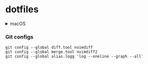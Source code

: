 # dotfiles

<details>
<summary>macOS</summary>

- [Homebrew](https://github.com/Homebrew/brew)
  - [Neovim](https://github.com/neovim/neovim)
  - [Alacritty](https://github.com/alacritty/alacritty)
  - [tmux](https://github.com/tmux/tmux)
  - [uv](https://github.com/astral-sh/uv)
  - [pyenv](https://github.com/pyenv/pyenv)
  - [pipx](https://github.com/pypa/pipx)
    - [pdm](https://github.com/pdm-project/pdm)
    - [Ruff](https://github.com/astral-sh/ruff)
    - [Python LSP Server](https://github.com/python-lsp/python-lsp-server)
    - [JupyterLab](https://github.com/jupyterlab/jupyterlab)
      - [jupyterlab-code-formatter](https://github.com/ryantam626/jupyterlab_code_formatter)
      - [jupyterlab-git](https://github.com/jupyterlab/jupyterlab-git)
  - [miniconda](https://docs.anaconda.com/free/miniconda/)
  - [ltex-ls](https://github.com/valentjn/ltex-ls)
  - [lua-language-server](https://github.com/LuaLS/lua-language-server)
  - [ccls](https://github.com/MaskRay/ccls)
  - [tldr](https://github.com/tldr-pages/tldr)
- [Oh My Bash](https://github.com/ohmybash/oh-my-bash)

</details>

### Git configs

```
git config --global diff.tool nvimdiff
git config --global merge.tool nvimdiff2
git config --global alias.logg 'log --oneline --graph --all'
```
